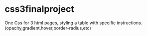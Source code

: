 # css3finalproject
One Css for 3 html pages, styling a table with specific instructions. (opacity,gradient,hover,border-radius,etc)
